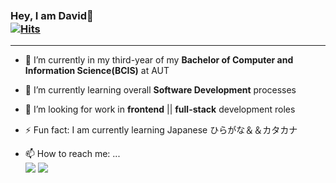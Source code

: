 



### Hey, I am David👋　　　　　　　　　　　　　　　　　　　　　　　　　　　　　　　　　　　　　　 [![Hits](https://hits.seeyoufarm.com/api/count/incr/badge.svg?url=https%3A%2F%2Fgithub.com%2FNa-David&count_bg=%239AD56E&title_bg=%23555555&icon=sitepoint.svg&icon_color=%23CB4F4F&title=hits&edge_flat=false)](https://hits.seeyoufarm.com)

-------------------------------------------------------------------------------------------------------------------

- 🔭 I’m currently in my third-year of my **Bachelor of Computer and Information Science(BCIS)** at AUT
- 🌱 I’m currently learning overall **Software Development** processes
- 👯 I’m looking for work in **frontend** || **full-stack** development roles
- ⚡ Fun fact: I am currently learning Japanese ひらがな＆＆カタカナ

- 📫 How to reach me: ... </br>
  <a href="https://www.linkedin.com/in/david-na-03a076176/" target="_blank"><img src="https://img.shields.io/badge/hna206@naver.com-EA4335?style=flat-square&logo=Gmail&logoColor=white"/></a>
  <a href="https://www.linkedin.com/in/david-na-03a076176/" target="_blank"><img src="https://img.shields.io/badge/David-0A66C2?style=flat-square&logo=LinkedIn&logoColor=white"/></a>


<!--
**Na-David/Na-David** is a ✨ _special_ ✨ repository because its `README.md` (this file) appears on your GitHub profile.
<img src="https://img.shields.io/badge/Python-3766AB?style=flat-square&logo=Python&logoColor=white"/>

Here are some ideas to get you started:
- 💬 Ask me about ...
- 📫 How to reach me: ...
- 😄 Pronouns: ...


-->
